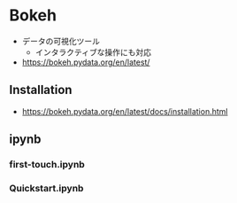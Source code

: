 # Bokeh

- データの可視化ツール
  - インタラクティブな操作にも対応
- https://bokeh.pydata.org/en/latest/

## Installation
- https://bokeh.pydata.org/en/latest/docs/installation.html

## ipynb
### first-touch.ipynb
### Quickstart.ipynb
